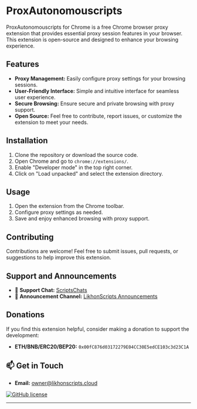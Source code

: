 # ProxAutonomouscripts

<div class="border rounded-2 repository-og-image js-repository-image-container" style="background-image: url(&quot;https://repository-images.githubusercontent.com/750728090/1f761721-992f-42da-9e85-b7a529fb48f6&quot;);"></div>

ProxAutonomouscripts for Chrome is a free Chrome browser proxy extension that provides essential proxy session features in your browser. This extension is open-source and designed to enhance your browsing experience.

## Features

- **Proxy Management:** Easily configure proxy settings for your browsing sessions.
- **User-Friendly Interface:** Simple and intuitive interface for seamless user experience.
- **Secure Browsing:** Ensure secure and private browsing with proxy support.
- **Open Source:** Feel free to contribute, report issues, or customize the extension to meet your needs.

## Installation

1. Clone the repository or download the source code.
2. Open Chrome and go to `chrome://extensions/`.
3. Enable "Developer mode" in the top right corner.
4. Click on "Load unpacked" and select the extension directory.

## Usage

1. Open the extension from the Chrome toolbar.
2. Configure proxy settings as needed.
3. Save and enjoy enhanced browsing with proxy support.

## Contributing

Contributions are welcome! Feel free to submit issues, pull requests, or suggestions to help improve this extension.

## Support and Announcements

- 💬 **Support Chat:** [ScriptsChats](https://t.me/ScriptsChats)
- 📢 **Announcement Channel:** [LikhonScripts Announcements](https://t.me/LikhonScripts)

## Donations

If you find this extension helpful, consider making a donation to support the development:

- **ETH/BNB/ERC20/BEP20:** `0x00fC876d03172279E04CC30E5edCE103c3d23C1A`

## 📫 Get in Touch

- **Email:** owner@likhonscripts.cloud

[![GitHub license](https://img.shields.io/github/license/likhonsible/ProxAutonomouscripts)](https://github.com/likhonsible/ProxAutonomouscripts/blob/main/LICENSE)
****
